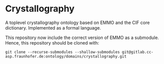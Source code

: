 Crystallography
===============
A toplevel crystallography ontology based on EMMO and the CIF core
dictionary. Implemented as a formal language.


This repository now include the correct version of EMMO as a submodule.
Hence, this repository should be cloned with:

    git clone --recurse-submodules --shallow-submodules git@gitlab.cc-asp.fraunhofer.de:ontology/domains/crystallography.git
